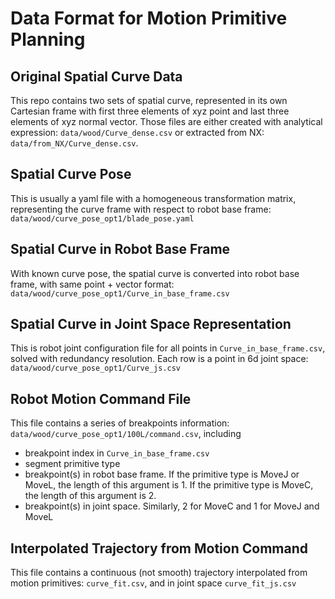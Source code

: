 # Data Format for Motion Primitive Planning

## Original Spatial Curve Data
This repo contains two sets of spatial curve, represented in its own Cartesian frame with first three elements of xyz point and last three elements of xyz normal vector.
Those files are either created with analytical expression: `data/wood/Curve_dense.csv` or extracted from NX: `data/from_NX/Curve_dense.csv`.

## Spatial Curve Pose
This is usually a yaml file with a homogeneous transformation matrix, representing the curve frame with respect to robot base frame: `data/wood/curve_pose_opt1/blade_pose.yaml`

## Spatial Curve in Robot Base Frame
With known curve pose, the spatial curve is converted into robot base frame, with same point + vector format:  `data/wood/curve_pose_opt1/Curve_in_base_frame.csv`

## Spatial Curve in Joint Space Representation
This is robot joint configuration file for all points in `Curve_in_base_frame.csv`, solved with redundancy resolution. Each row is a point in 6d joint space: `data/wood/curve_pose_opt1/Curve_js.csv`

## Robot Motion Command File
This file contains a series of breakpoints information: `data/wood/curve_pose_opt1/100L/command.csv`, including 
* breakpoint index in `Curve_in_base_frame.csv`
* segment primitive type
* breakpoint(s) in robot base frame. If the primitive type is MoveJ or MoveL, the length of this argument is 1. If the primitive type is MoveC, the length of this argument is 2.
* breakpoint(s) in joint space. Similarly, 2 for MoveC and 1 for MoveJ and MoveL

## Interpolated Trajectory from Motion Command
This file contains a continuous (not smooth) trajectory interpolated from motion primitives: `curve_fit.csv`, and in joint space `curve_fit_js.csv`
